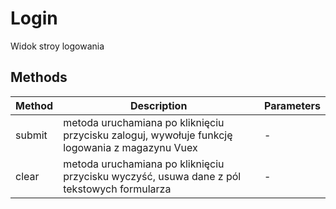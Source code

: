 # Login

Widok stroy logowania

## Methods

<!-- @vuese:Login:methods:start -->
|Method|Description|Parameters|
|---|---|---|
|submit|metoda uruchamiana po kliknięciu przycisku zaloguj, wywołuje funkcję logowania z magazynu Vuex|-|
|clear|metoda uruchamiana po kliknięciu przycisku wyczyść, usuwa dane z pól tekstowych formularza|-|

<!-- @vuese:Login:methods:end -->


